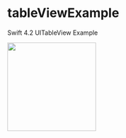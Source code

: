 # tableViewExample
Swift 4.2 UITableView Example

<img src="https://user-images.githubusercontent.com/36412473/59918880-e943ae00-941d-11e9-9bf9-853a6f6999ce.png" width="200" height="200">



